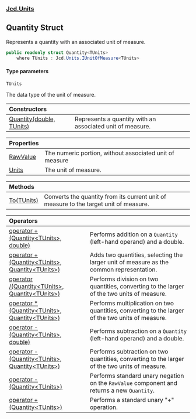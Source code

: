 ### [Jcd.Units](Jcd.Units.md 'Jcd.Units')

## Quantity<TUnits> Struct

Represents a quantity with an associated unit of measure.

```csharp
public readonly struct Quantity<TUnits>
    where TUnits : Jcd.Units.IUnitOfMeasure<TUnits>
```
#### Type parameters

<a name='Jcd.Units.Quantity_TUnits_.TUnits'></a>

`TUnits`

The data type of the unit of measure.

| Constructors | |
| :--- | :--- |
| [Quantity(double, TUnits)](Jcd.Units.Quantity_TUnits_.Quantity(double,TUnits).md 'Jcd.Units.Quantity<TUnits>.Quantity(double, TUnits)') | Represents a quantity with an associated unit of measure. |

| Properties | |
| :--- | :--- |
| [RawValue](Jcd.Units.Quantity_TUnits_.RawValue.md 'Jcd.Units.Quantity<TUnits>.RawValue') | The numeric portion, without associated unit of measure |
| [Units](Jcd.Units.Quantity_TUnits_.Units.md 'Jcd.Units.Quantity<TUnits>.Units') | The unit of measure. |

| Methods | |
| :--- | :--- |
| [To(TUnits)](Jcd.Units.Quantity_TUnits_.To(TUnits).md 'Jcd.Units.Quantity<TUnits>.To(TUnits)') | Converts the quantity from its current unit of measure to the target unit of measure. |

| Operators | |
| :--- | :--- |
| [operator +(Quantity&lt;TUnits&gt;, double)](Jcd.Units.Quantity_TUnits_.op_Addition(Jcd.Units.Quantity_TUnits_,double).md 'Jcd.Units.Quantity<TUnits>.op_Addition(Jcd.Units.Quantity<TUnits>, double)') | Performs addition on a `Quantity` (left-hand operand) and a double. |
| [operator +(Quantity&lt;TUnits&gt;, Quantity&lt;TUnits&gt;)](Jcd.Units.Quantity_TUnits_.op_Addition(Jcd.Units.Quantity_TUnits_,Jcd.Units.Quantity_TUnits_).md 'Jcd.Units.Quantity<TUnits>.op_Addition(Jcd.Units.Quantity<TUnits>, Jcd.Units.Quantity<TUnits>)') | Adds two quantities, selecting the larger unit of measure as the common representation. |
| [operator /(Quantity&lt;TUnits&gt;, Quantity&lt;TUnits&gt;)](Jcd.Units.Quantity_TUnits_.op_Division(Jcd.Units.Quantity_TUnits_,Jcd.Units.Quantity_TUnits_).md 'Jcd.Units.Quantity<TUnits>.op_Division(Jcd.Units.Quantity<TUnits>, Jcd.Units.Quantity<TUnits>)') | Performs division on two quantities, converting to the larger of the two units of measure. |
| [operator *(Quantity&lt;TUnits&gt;, Quantity&lt;TUnits&gt;)](Jcd.Units.Quantity_TUnits_.op_Multiply(Jcd.Units.Quantity_TUnits_,Jcd.Units.Quantity_TUnits_).md 'Jcd.Units.Quantity<TUnits>.op_Multiply(Jcd.Units.Quantity<TUnits>, Jcd.Units.Quantity<TUnits>)') | Performs multiplication on two quantities, converting to the larger of the two units of measure. |
| [operator -(Quantity&lt;TUnits&gt;, double)](Jcd.Units.Quantity_TUnits_.op_Subtraction(Jcd.Units.Quantity_TUnits_,double).md 'Jcd.Units.Quantity<TUnits>.op_Subtraction(Jcd.Units.Quantity<TUnits>, double)') | Performs subtraction on a `Quantity` (left-hand operand) and a double. |
| [operator -(Quantity&lt;TUnits&gt;, Quantity&lt;TUnits&gt;)](Jcd.Units.Quantity_TUnits_.op_Subtraction(Jcd.Units.Quantity_TUnits_,Jcd.Units.Quantity_TUnits_).md 'Jcd.Units.Quantity<TUnits>.op_Subtraction(Jcd.Units.Quantity<TUnits>, Jcd.Units.Quantity<TUnits>)') | Performs subtraction on two quantities, converting to the larger of the two units of measure. |
| [operator -(Quantity&lt;TUnits&gt;)](Jcd.Units.Quantity_TUnits_.op_UnaryNegation(Jcd.Units.Quantity_TUnits_).md 'Jcd.Units.Quantity<TUnits>.op_UnaryNegation(Jcd.Units.Quantity<TUnits>)') | Performs standard unary negation on the `RawValue` component and returns a new `Quantity`. |
| [operator +(Quantity&lt;TUnits&gt;)](Jcd.Units.Quantity_TUnits_.op_UnaryPlus(Jcd.Units.Quantity_TUnits_).md 'Jcd.Units.Quantity<TUnits>.op_UnaryPlus(Jcd.Units.Quantity<TUnits>)') | Performs a standard unary "+" operation. |
